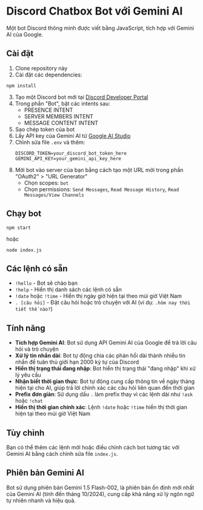 # Discord Chatbox Bot với Gemini AI

Một bot Discord thông minh được viết bằng JavaScript, tích hợp với Gemini AI của Google.

## Cài đặt

1. Clone repository này
2. Cài đặt các dependencies:
```
npm install
```
3. Tạo một Discord bot mới tại [Discord Developer Portal](https://discord.com/developers/applications)
4. Trong phần "Bot", bật các intents sau:
   - PRESENCE INTENT
   - SERVER MEMBERS INTENT
   - MESSAGE CONTENT INTENT
5. Sao chép token của bot
6. Lấy API key của Gemini AI từ [Google AI Studio](https://makersuite.google.com/app/apikey)
7. Chỉnh sửa file `.env` và thêm:
   ```
   DISCORD_TOKEN=your_discord_bot_token_here
   GEMINI_API_KEY=your_gemini_api_key_here
   ```
8. Mời bot vào server của bạn bằng cách tạo một URL mời trong phần "OAuth2" > "URL Generator"
   - Chọn scopes: `bot`
   - Chọn permissions: `Send Messages`, `Read Message History`, `Read Messages/View Channels`

## Chạy bot

```
npm start
```
hoặc
```
node index.js
```

## Các lệnh có sẵn

- `!hello` - Bot sẽ chào bạn
- `!help` - Hiển thị danh sách các lệnh có sẵn
- `!date` hoặc `!time` - Hiển thị ngày giờ hiện tại theo múi giờ Việt Nam
- `. [câu hỏi]` - Đặt câu hỏi hoặc trò chuyện với AI (ví dụ: `.hôm nay thời tiết thế nào?`)

## Tính năng

- **Tích hợp Gemini AI**: Bot sử dụng API Gemini AI của Google để trả lời câu hỏi và trò chuyện
- **Xử lý tin nhắn dài**: Bot tự động chia các phản hồi dài thành nhiều tin nhắn để tuân thủ giới hạn 2000 ký tự của Discord
- **Hiển thị trạng thái đang nhập**: Bot hiển thị trạng thái "đang nhập" khi xử lý yêu cầu
- **Nhận biết thời gian thực**: Bot tự động cung cấp thông tin về ngày tháng hiện tại cho AI, giúp trả lời chính xác các câu hỏi liên quan đến thời gian
- **Prefix đơn giản**: Sử dụng dấu `.` làm prefix thay vì các lệnh dài như `!ask` hoặc `!chat`
- **Hiển thị thời gian chính xác**: Lệnh `!date` hoặc `!time` hiển thị thời gian hiện tại theo múi giờ Việt Nam

## Tùy chỉnh

Bạn có thể thêm các lệnh mới hoặc điều chỉnh cách bot tương tác với Gemini AI bằng cách chỉnh sửa file `index.js`.

## Phiên bản Gemini AI

Bot sử dụng phiên bản Gemini 1.5 Flash-002, là phiên bản ổn định mới nhất của Gemini AI (tính đến tháng 10/2024), cung cấp khả năng xử lý ngôn ngữ tự nhiên nhanh và hiệu quả. 